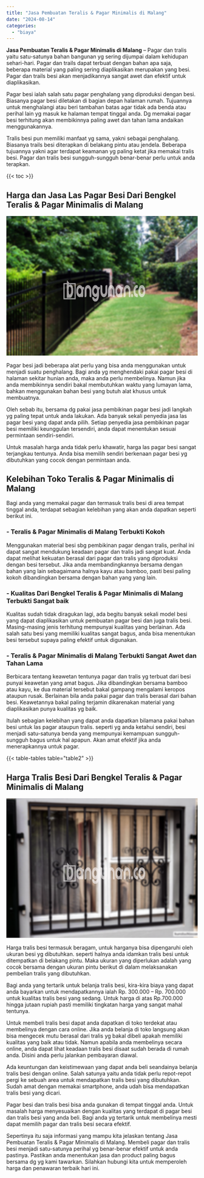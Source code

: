 ```yaml
---
title: "Jasa Pembuatan Teralis & Pagar Minimalis di Malang"
date: "2024-08-14"
categories: 
  - "biaya"
---
```


**Jasa Pembuatan Teralis & Pagar Minimalis di Malang** – Pagar dan tralis yaitu satu-satunya bahan bangunan yg sering dijumpai dalam kehidupan sehari-hari. Pagar dan trails dapat terbuat dengan bahan apa saja, beberapa material yang paling sering diaplikasikan merupakan yang besi. Pagar dan trails besi akan menjadikannya sangat awet dan efektif untuk diaplikasikan.

Pagar besi ialah salah satu pagar penghalang yang diproduksi dengan besi. Biasanya pagar besi diletakan di bagian depan halaman rumah. Tujuannya untuk menghalangi atau beri tambahan batas agar tidak ada benda atau perihal lain yg masuk ke halaman tempat tinggal anda. Dg memakai pagar besi terhitung akan membikinnya paling awet dan tahan lama andaikan menggunakannya.

Tralis besi pun memiliki manfaat yg sama, yakni sebagai penghalang. Biasanya trails besi diterapkan di belakang pintu atau jendela. Beberapa tujuannya yakni agar terdapat keamanan yg paling ketat jika memakai tralis besi. Pagar dan tralis besi sungguh-sungguh benar-benar perlu untuk anda terapkan.

{{< toc >}}

## Harga dan Jasa Las Pagar Besi Dari Bengkel Teralis & Pagar Minimalis di Malang

![Jasa Pembuatan Teralis & Pagar Minimalis di Malang](/images/pagar-minimalis-murah-07.png)

Pagar besi jadi beberapa alat perlu yang bisa anda menggunakan untuk menjadi suatu penghalang. Bagi anda yg menghendaki pakai pagar besi di halaman sekitar hunian anda, maka anda perlu membelinya. Namun jika anda membikinnya sendiri bakal membutuhkan waktu yang lumayan lama, bahkan menggunakan bahan besi yang butuh alat khusus untuk membuatnya.

Oleh sebab itu, bersama dg pakai jasa pembikinan pagar besi jadi langkah yg paling tepat untuk anda lakukan. Ada banyak sekali penyedia jasa las pagar besi yang dapat anda pilih. Setiap penyedia jasa pembikinan pagar besi memiliki keunggulan tersendiri, anda dapat menentukan sesuai permintaan sendiri-sendiri.

Untuk masalah harga anda tidak perlu khawatir, harga las pagar besi sangat terjangkau tentunya. Anda bisa memilih sendiri berkenaan pagar besi yg dibutuhkan yang cocok dengan permintaan anda.

## Kelebihan Toko Teralis & Pagar Minimalis di Malang

Bagi anda yang memakai pagar dan termasuk tralis besi di area tempat tinggal anda, terdapat sebagian kelebihan yang akan anda dapatkan seperti berikut ini.

### \- Teralis & Pagar Minimalis di Malang Terbukti Kokoh

Menggunakan material besi sbg pembikinan pagar dengan tralis, perihal ini dapat sangat mendukung keadaan pagar dan tralis jadi sangat kuat. Anda dapat melihat kekuatan berasal dari pagar dan tralis yang diproduksi dengan besi tersebut. Jika anda membandingkannya bersama dengan bahan yang lain sebagaimana halnya kayu atau bamboo, pasti besi paling kokoh dibandingkan bersama dengan bahan yang yang lain.

### \- Kualitas Dari Bengkel Teralis & Pagar Minimalis di Malang Terbukti Sangat baik

Kualitas sudah tidak diragukan lagi, ada begitu banyak sekali model besi yang dapat diaplikasikan untuk pembuatan pagar besi dan juga tralis besi. Masing-masing jenis terhitung mempunyai kualitas yang berlainan. Ada salah satu besi yang memiliki kualitas sangat bagus, anda bisa menentukan besi tersebut supaya paling efektif untuk digunakan.

### \- Teralis & Pagar Minimalis di Malang Terbukti Sangat Awet dan Tahan Lama

Berbicara tentang keawetan tentunya pagar dan tralis yg terbuat dari besi punyai keawetan yang amat bagus. Jika dibandingkan bersama bamboo atau kayu, ke dua material tersebut bakal gampang mengalami keropos ataupun rusak. Berlainan bila anda pakai pagar dan tralis berasal dari bahan besi. Keawetannya bakal paling terjamin dikarenakan material yang diaplikasikan punya kualitas yg baik.

Itulah sebagian kelebihan yang dapat anda dapatkan bilamana pakai bahan besi untuk las pagar ataupun tralis. seperti yg anda ketahui sendiri, besi menjadi satu-satunya benda yang mempunyai kemampuan sungguh-sungguh bagus untuk hal apapun. Akan amat efektif jika anda menerapkannya untuk pagar.

{{< table-tables table="table2" >}}

## Harga Tralis Besi Dari Bengkel Teralis & Pagar Minimalis di Malang

![Jasa Pembuatan Teralis & Pagar Minimalis di Malang](/images/teralis-minimalis-murah-14.png)

Harga tralis besi termasuk beragam, untuk harganya bisa dipengaruhi oleh ukuran besi yg dibutuhkan. seperti halnya anda idamkan tralis besi untuk ditempatkan di belakang pintu. Maka ukuran yang diperlukan adalah yang cocok bersama dengan ukuran pintu berikut di dalam melaksanakan pembelian tralis yang dibutuhkan.

Bagi anda yang tertarik untuk belanja tralis besi, kira-kira biaya yang dapat anda bayarkan untuk mendapatkannya ialah Rp. 300.000 – Rp. 700.000 untuk kualitas tralis besi yang sedang. Untuk harga di atas Rp.700.000 hingga jutaan rupiah pasti memiliki tingkatan harga yang sangat mahal tentunya.

Untuk membeli tralis besi dapat anda dapatkan di toko terdekat atau membelinya dengan cara online. Jika anda belanja di toko langsung akan bisa mengecek mutu berasal dari tralis yg bakal dibeli apakah memiliki kualitas yang baik atau tidak. Namun apabila anda membelinya secara online, anda dapat lihat keadaan tralis besi disaat sudah berada di rumah anda. Disini anda perlu jalankan pembayaran diawal.

Ada keuntungan dan keistimewaan yang dapat anda beli seandainya belanja tralis besi dengan online. Salah satunya yaitu anda tidak perlu repot-repot pergi ke sebuah area untuk mendapatkan tralis besi yang dibutuhkan. Sudah amat dengan memakai smartphone, anda udah bisa mendapatkan tralis besi yang dicari.

Pagar besi dan tralis besi bisa anda gunakan di tempat tinggal anda. Untuk masalah harga menyesuaikan dengan kualitas yang terdapat di pagar besi dan tralis besi yang anda beli. Bagi anda yg tertarik untuk membelinya mesti dapat memilih pagar dan tralis besi secara efektif.

Sepertinya itu saja informasi yang mampu kita jelaskan tentang Jasa Pembuatan Teralis & Pagar Minimalis di Malang. Membeli pagar dan tralis besi menjadi satu-satunya perihal yg benar-benar efektif untuk anda pastinya. Pastikan anda menentukan jasa dan product paling bagus bersama dg yg kami tawarkan. Silahkan hubungi kita untuk memperoleh harga dan penawaran terbaik hari ini.
